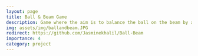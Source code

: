 ```yaml
---
layout: page
title: Ball & Beam Game 
description: Game where the aim is to balance the ball on the beam by adjusting the distance between your hand and the sensor.
img: assets/img/ballandbeam.JPG
redirect: https://github.com/Jasminekhalil/Ball-Beam
importance: 4
category: project
---
```

